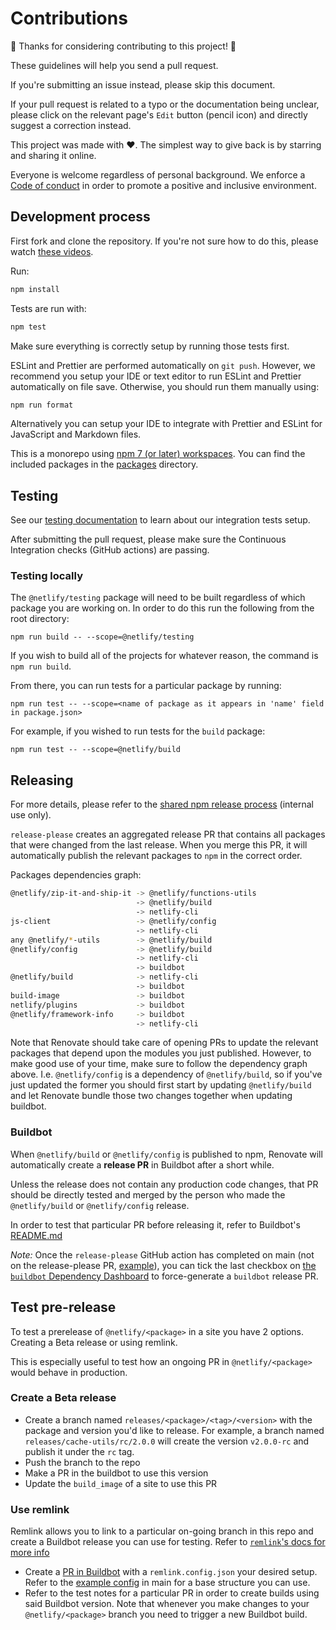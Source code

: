 # Contributions

🎉 Thanks for considering contributing to this project! 🎉

These guidelines will help you send a pull request.

If you're submitting an issue instead, please skip this document.

If your pull request is related to a typo or the documentation being unclear, please click on the relevant page's `Edit`
button (pencil icon) and directly suggest a correction instead.

This project was made with ❤️. The simplest way to give back is by starring and sharing it online.

Everyone is welcome regardless of personal background. We enforce a [Code of conduct](CODE_OF_CONDUCT.md) in order to
promote a positive and inclusive environment.

## Development process

First fork and clone the repository. If you're not sure how to do this, please watch
[these videos](https://egghead.io/courses/how-to-contribute-to-an-open-source-project-on-github).

Run:

```bash
npm install
```

Tests are run with:

```bash
npm test
```

Make sure everything is correctly setup by running those tests first.

ESLint and Prettier are performed automatically on `git push`. However, we recommend you setup your IDE or text editor
to run ESLint and Prettier automatically on file save. Otherwise, you should run them manually using:

```bash
npm run format
```

Alternatively you can setup your IDE to integrate with Prettier and ESLint for JavaScript and Markdown files.

This is a monorepo using [npm 7 (or later) workspaces](https://docs.npmjs.com/cli/v7/using-npm/workspaces). You can find
the included packages in the [packages](packages) directory.

## Testing

See our [testing documentation](packages/build/tests/README.md) to learn about our integration tests setup.

After submitting the pull request, please make sure the Continuous Integration checks (GitHub actions) are passing.

### Testing locally

The `@netlify/testing` package will need to be built regardless of which package you are working on. In order to do this
run the following from the root directory:

```
npm run build -- --scope=@netlify/testing
```

If you wish to build all of the projects for whatever reason, the command is `npm run build`.

From there, you can run tests for a particular package by running:

```
npm run test -- --scope=<name of package as it appears in 'name' field in package.json>
```

For example, if you wished to run tests for the `build` package:

```
npm run test -- --scope=@netlify/build
```

## Releasing

For more details, please refer to the
[shared npm release process](https://github.com/netlify/team-dev#npm-packages-release-process) (internal use only).

`release-please` creates an aggregated release PR that contains all packages that were changed from the last release.
When you merge this PR, it will automatically publish the relevant packages to `npm` in the correct order.

Packages dependencies graph:

```sh
@netlify/zip-it-and-ship-it -> @netlify/functions-utils
                            -> @netlify/build
                            -> netlify-cli
js-client                   -> @netlify/config
                            -> netlify-cli
any @netlify/*-utils        -> @netlify/build
@netlify/config             -> @netlify/build
                            -> netlify-cli
                            -> buildbot
@netlify/build              -> netlify-cli
                            -> buildbot
build-image                 -> buildbot
netlify/plugins             -> buildbot
@netlify/framework-info     -> buildbot
                            -> netlify-cli
```

Note that Renovate should take care of opening PRs to update the relevant packages that depend upon the modules you just
published. However, to make good use of your time, make sure to follow the dependency graph above. I.e.
`@netlify/config` is a dependency of `@netlify/build`, so if you've just updated the former you should first start by
updating `@netlify/build` and let Renovate bundle those two changes together when updating buildbot.

### Buildbot

When `@netlify/build` or `@netlify/config` is published to npm, Renovate will automatically create a **release PR** in
Buildbot after a short while.

Unless the release does not contain any production code changes, that PR should be directly tested and merged by the
person who made the `@netlify/build` or `@netlify/config` release.

In order to test that particular PR before releasing it, refer to Buildbot's
[README.md](https://github.com/netlify/buildbot/#testing-builds-on-a-live-test-site)

_Note:_ Once the `release-please` GitHub action has completed on main (not on the release-please PR,
[example](https://github.com/netlify/build/actions/runs/1254006395)), you can tick the last checkbox on
[the `buildbot` Dependency Dashboard](https://github.com/netlify/buildbot/issues/912) to force-generate a `buildbot`
release PR.

## Test pre-release

To test a prerelease of `@netlify/<package>` in a site you have 2 options. Creating a Beta release or using remlink.

This is especially useful to test how an ongoing PR in `@netlify/<package>` would behave in production.

### Create a Beta release

- Create a branch named `releases/<package>/<tag>/<version>` with the package and version you'd like to release. For
  example, a branch named `releases/cache-utils/rc/2.0.0` will create the version `v2.0.0-rc` and publish it under the
  `rc` tag.
- Push the branch to the repo
- Make a PR in the buildbot to use this version
- Update the `build_image` of a site to use this PR

### Use remlink

Remlink allows you to link to a particular on-going branch in this repo and create a Buildbot release you can use for
testing. Refer to [`remlink`'s docs for more info](https://github.com/netlify/remlink)

- Create a [PR in Buildbot](https://github.com/netlify/buildbot/pull/2778/files) with a `remlink.config.json` your
  desired setup. Refer to the
  [example config](https://github.com/netlify/buildbot/blob/main/remlink.config.json.example) in main for a base
  structure you can use.
- Refer to the test notes for a particular PR in order to create builds using said Buildbot version. Note that whenever
  you make changes to your `@netlify/<package>` branch you need to trigger a new Buildbot build.
